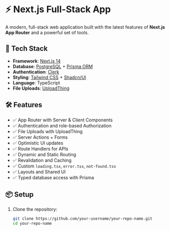 # ⚡ Next.js Full-Stack App

A modern, full-stack web application built with the latest features of **Next.js App Router** and a powerful set of tools.

## 🚀 Tech Stack

- **Framework**: [Next.js 14](https://nextjs.org/)
- **Database**: [PostgreSQL](https://www.postgresql.org/) + [Prisma ORM](https://www.prisma.io/)
- **Authentication**: [Clerk](https://clerk.dev/)
- **Styling**: [Tailwind CSS](https://tailwindcss.com/) + [Shadcn/UI](https://ui.shadcn.com/)
- **Language**: TypeScript
- **File Uploads**: [UploadThing](https://uploadthing.com/)

## 🛠️ Features

- ✅ App Router with Server & Client Components
- ✅ Authentication and role-based Authorization
- ✅ File Uploads with UploadThing
- ✅ Server Actions + Forms
- ✅ Optimistic UI updates
- ✅ Route Handlers for APIs
- ✅ Dynamic and Static Routing
- ✅ Revalidation and Caching
- ✅ Custom `loading.tsx`, `error.tsx`, `not-found.tsx`
- ✅ Layouts and Shared UI
- ✅ Typed database access with Prisma

## 📦 Setup

1. Clone the repository:
   ```bash
   git clone https://github.com/your-username/your-repo-name.git
   cd your-repo-name
